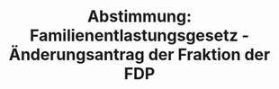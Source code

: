 ---
abstimmung:
  abstimmung: 4
  bundestagssitzung: 23
  legislaturperiode: 19
categories:
- Todo
data:
- title: Abstimmungsergebnis 20180322_4-data.pdf
  url: /res/2021-btw/abstimmungsergebnisse/20180322_4-data.pdf
- title: Abstimmungsergebnis 20180322_4_xls-data.xls
  url: /res/2021-btw/abstimmungsergebnisse/20180322_4_xls-data.xls
- title: Abstimmungsergebnis 20180322_4_xls-datacsv
  url: /res/2021-btw/abstimmungsergebnisse/csv/20180322_4_xls-datacsv
ergebnis:
  afd:
    enthaltung: 4
    gesamt: 92
    ja: 75
    nein: 4
    nichtabgegeben: 9
    ungueltig: 0
  bü90/gr:
    enthaltung: 0
    gesamt: 67
    ja: 62
    nein: 1
    nichtabgegeben: 4
    ungueltig: 0
  cdu/csu:
    enthaltung: 0
    gesamt: 246
    ja: 222
    nein: 0
    nichtabgegeben: 24
    ungueltig: 0
  die linke.:
    enthaltung: 0
    gesamt: 69
    ja: 0
    nein: 52
    nichtabgegeben: 17
    ungueltig: 0
  fdp:
    enthaltung: 0
    gesamt: 80
    ja: 78
    nein: 0
    nichtabgegeben: 2
    ungueltig: 0
  file: 20180322_4_xls-data.xls
  fraktionslos:
    enthaltung: 0
    gesamt: 2
    ja: 0
    nein: 2
    nichtabgegeben: 0
    ungueltig: 0
  spd:
    enthaltung: 0
    gesamt: 153
    ja: 141
    nein: 0
    nichtabgegeben: 12
    ungueltig: 0
layout: abstimmung
links:
- title: Link zu bundestag.de
  url: https://www.bundestag.de/parlament/plenum/abstimmung/abstimmung?id=552
preview: 'Deutscher Bundestag


  23. Sitzung des Deutschen Bundestages

  am Donnerstag, 22. März 2018


  Endgültiges Ergebnis der Namentlichen Abstimmung Nr. 4


  Beschlussempfehlung des Auswärtigen Ausschusses (3. Ausschuss) zu dem Antrag der

  Bundesregierung

  Fortsetzung der Beteiligung bewaffneter deutscher Streitkräfte an der Mission der

  Vereinten Nationen in der Republik Südsudan (UNMISS) auf Grundlage der Resolution

  1996 (2011) des Sicherheitsrates der Vereinten Nationen vom 8. Juli 2011 und

  Folgeresolutionen, zuletzt 2392 (2017) vom 14. Dezember 2017

  Drs. 19/1095 und 19/1303'
tags:
- Todo
title: 'Abstimmung: Familienentlastungsgesetz - Änderungsantrag der Fraktion der FDP'
---